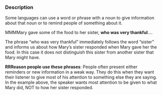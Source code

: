### Description

Some languages can use a word or phrase with a noun to give information about that noun or to remind people of something about it.

MMMMary gave some of the food to her sister, **who was very thankful**....

The phrase “who was very thankful” immediately follows the word “sister” and informs us about how Mary’s sister responded when Mary gave her the food. In this case it does not distinguish this sister from another sister that Mary might have.

**RRReason people use these phrases**: People often present either reminders or new information in a weak way. They do this when they want their listener to give most of his attention to something else they are saying. In the example above, the speaker wants most attention to be given to what Mary did, NOT to how her sister responded.